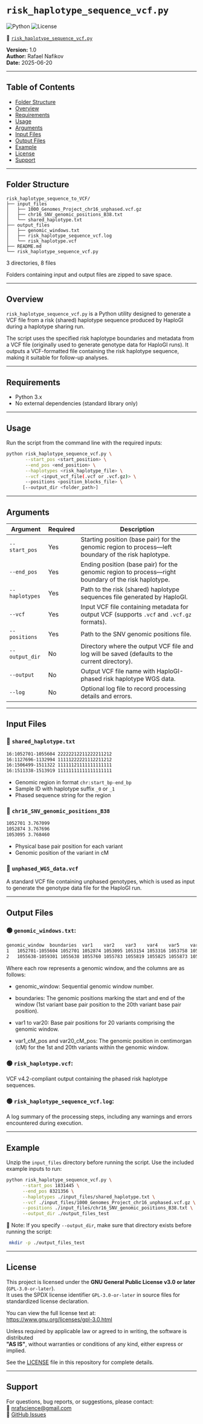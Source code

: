 # `risk_haplotype_sequence_vcf.py`

![Python](https://img.shields.io/badge/python-3.x-blue.svg)
![License](https://img.shields.io/badge/license-GPL--3.0-blue)

🔗 [`risk_haplotype_sequence_vcf.py`](./risk_haplotype_sequence_vcf.py)

**Version:** 1.0  
**Author:** Rafael Nafikov  
**Date:** 2025-06-20

---

## Table of Contents
- [Folder Structure](#folder-structure)
- [Overview](#overview)
- [Requirements](#requirements)
- [Usage](#usage)
- [Arguments](#arguments)
- [Input Files](#input-files)
- [Output Files](#output-files)
- [Example](#example)
- [License](#license)
- [Support](#support)

---

## Folder Structure

```
risk_haplotype_sequence_to_VCF/
├── input_files
│   ├── 1000_Genomes_Project_chr16_unphased.vcf.gz
│   ├── chr16_SNV_genomic_positions_B38.txt
│   └── shared_haplotype.txt
├── output_files
│   ├── genomic_windows.txt
│   ├── risk_haplotype_sequence_vcf.log
│   └── risk_haplotype.vcf
├── README.md
└── risk_haplotype_sequence_vcf.py

```

3 directories, 8 files

Folders containing input and output files are zipped to save space.

---

## Overview

`risk_haplotype_sequence_vcf.py` is a Python utility designed to generate a VCF file from a risk (shared) haplotype sequence produced by HaploGI during a haplotype sharing run.

The script uses the specified risk haplotype boundaries and metadata from a VCF file (originally used to generate genotype data for HaploGI runs). It outputs a VCF-formatted file containing the risk haplotype sequence, making it suitable for follow-up analyses.

---

## Requirements

- Python 3.x  
- No external dependencies (standard library only)

---

## Usage

Run the script from the command line with the required inputs:

```bash
python risk_haplotype_sequence_vcf.py \
       --start_pos <start_position> \
       --end_pos <end_position> \
       --haplotypes <risk_haplotype_file> \
       --vcf <input_vcf_file(.vcf or .vcf.gz)> \
       --positions <position_blocks_file> \
      [--output_dir <folder_path>]
```
 
---

## Arguments

| Argument      | Required | Description                                                                                   |
|---------------|----------|-----------------------------------------------------------------------------------------------|
| `--start_pos`   | Yes      | Starting position (base pair) for the genomic region to process—left boundary of the risk haplotype. |
| `--end_pos`     | Yes      | Ending position (base pair) for the genomic region to process—right boundary of the risk haplotype. |
| `--haplotypes`  | Yes      | Path to the risk (shared) haplotype sequences file generated by HaploGI.                       |
| `--vcf`         | Yes      | Input VCF file containing metadata for output VCF (supports `.vcf` and `.vcf.gz` formats).     |
| `--positions`   | Yes      | Path to the SNV genomic positions file.                                                       |
| `--output_dir`  | No       | Directory where the output VCF file and log will be saved (defaults to the current directory). |
| `--output`      | No       | Output VCF file name with HaploGI-phased risk haplotype WGS data.                             |
| `--log`         | No       | Optional log file to record processing details and errors.                                    |

---

## Input Files

### 🔷 `shared_haplotype.txt`
```bash
16:1052701-1055604 22222212211222211212
16:1127696-1132994 11111222221112211212
16:1506499-1511322 11111121111111111111
16:1511338-1513919 11111111111111111111
```

- Genomic region in format `chr:start_bp-end_bp`
- Sample ID with haplotype suffix `_0` or `_1`
- Phased sequence string for the region

### 🔷 `chr16_SNV_genomic_positions_B38`
```bash
1052701 3.767099
1052874 3.767696
1053095 3.768460
```

- Physical base pair position for each variant
- Genomic position of the variant in cM

### 🔷 `unphased_WGS_data.vcf`

  A standard VCF file containing unphased genotypes, which is used as input to generate the genotype data file for the HaploGI run.

---

## Output Files

### 🟢 `genomic_windows.txt`:  
  

```bash
genomic_window	boundaries	var1	var2	var3	var4	var5	var6	var7	var8	var9	var10	var11	var12	var13	var14	var15	var16	var17	var18	var19	var20	var1_cM_pos	var20_cM_pos
1	1052701-1055604	1052701	1052874	1053095	1053154	1053316	1053758	1053890	1054244	1054249	1054409	1054446	1054491	1054508	1054606	1054612	1054759	1055201	1055294	1055431	1055604	3.767099	3.77713
2	1055638-1059301	1055638	1055760	1055783	1055819	1055825	1055873	1055899	1055919	1055937	1055966	1056064	1057345	1057865	1058373	1058485	1058669	1058884	1059044	1059178	1059301	3.777248	3.789907
```
Where each row represents a genomic window, and the columns are as follows:

- genomic_window: Sequential genomic window number.

- boundaries: The genomic positions marking the start and end of the window (1st variant base pair position to the 20th variant base pair position).

- var1 to var20: Base pair positions for 20 variants comprising the genomic window.

- var1_cM_pos and var20_cM_pos: The genomic position in centimorgan (cM) for the 1st and 20th variants within the genomic window.

### 🟢 `risk_haplotype.vcf`:  
  VCF v4.2-compliant output containing the phased risk haplotype sequences. 

### 🟢 `risk_haplotype_sequence_vcf.log`:  
  A log summary of the processing steps, including any warnings and errors encountered during execution.
   
---

## Example

Unzip the `input_files` directory before running the script. Use the included example inputs to run:

```bash
python risk_haplotype_sequence_vcf.py \
      --start_pos 1831445 \
      --end_pos 8321356 \
      --haplotypes ./input_files/shared_haplotype.txt \
      --vcf ./input_files/1000_Genomes_Project_chr16_unphased.vcf.gz \
      --positions ./input_files/chr16_SNV_genomic_positions_B38.txt \
      --output_dir ./output_files_test
```
📌 Note: If you specify `--output_dir`, make sure that directory exists before running the script:
```bash
 mkdir -p ./output_files_test
```

---

## License

This project is licensed under the **GNU General Public License v3.0 or later** (`GPL-3.0-or-later`).  
It uses the SPDX license identifier `GPL-3.0-or-later` in source files for standardized license declaration.

You can view the full license text at:  
https://www.gnu.org/licenses/gpl-3.0.html

Unless required by applicable law or agreed to in writing, the software is distributed  
**"AS IS"**, without warranties or conditions of any kind, either express or implied.

See the [LICENSE](https://github.com/RafPrograms/HaploGI/blob/main/LICENSE) file in this repository for complete details.

---

## Support

For questions, bug reports, or suggestions, please contact:  
📧 nrafscience@gmail.com  
🔗 [GitHub Issues](https://github.com/RafPrograms/HaploGI/issues)

